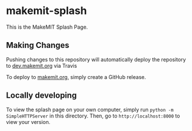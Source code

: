 # makemit-splash
This is the MakeMIT Splash Page.

## Making Changes

Pushing changes to this repository will automatically deploy the repository to [dev.makemit.org](https://dev.makemit.org) via Travis

To deploy to [makemit.org](https://makemit.org), simply create a GitHub release.

## Locally developing

To view the splash page on your own computer, simply run `python -m SimpleHTTPServer` in this directory. Then, go to `http://localhost:8000` to view your version.

